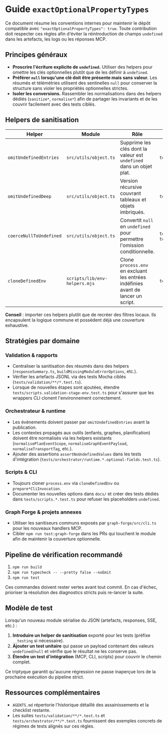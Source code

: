# Guide `exactOptionalPropertyTypes`

Ce document résume les conventions internes pour maintenir le dépôt compatible
avec `"exactOptionalPropertyTypes": true`. Toute contribution doit respecter
ces règles afin d'éviter la réintroduction de champs `undefined` dans les
artefacts, les logs ou les réponses MCP.

## Principes généraux

- **Proscrire l'écriture explicite de `undefined`.** Utiliser des helpers pour
  omettre les clés optionnelles plutôt que de les définir à `undefined`.
- **Préférer `null` lorsqu'une clé doit être présente mais sans valeur.** Les
  résumés et télémétries utilisent des sentinelles `null` pour conserver la
  structure sans violer les propriétés optionnelles strictes.
- **Isoler les conversions.** Rassembler les normalisations dans des helpers
  dédiés (`sanitize*`, `normalise*`) afin de partager les invariants et de les
  couvrir facilement avec des tests ciblés.

## Helpers de sanitisation

| Helper | Module | Rôle | Tests associés |
| --- | --- | --- | --- |
| `omitUndefinedEntries` | `src/utils/object.ts` | Supprime les clés dont la valeur est `undefined` dans un objet plat. | `tests/utils/object.test.ts` |
| `omitUndefinedDeep` | `src/utils/object.ts` | Version récursive couvrant tableaux et objets imbriqués. | `tests/utils/object.test.ts` |
| `coerceNullToUndefined` | `src/utils/object.ts` | Convertit `null` en `undefined` pour permettre l'omission conditionnelle. | `tests/validation/plans.test.ts`, `tests/validation/knowledge.test.ts` |
| `cloneDefinedEnv` | `scripts/lib/env-helpers.mjs` | Clone `process.env` en excluant les entrées indéfinies avant de lancer un script. | `tests/scripts.env-helpers.test.ts` |

**Conseil** : importer ces helpers plutôt que de recréer des filtres locaux.
Ils encapsulent la logique commune et possèdent déjà une couverture exhaustive.

## Stratégies par domaine

### Validation & rapports

- Centraliser la sanitisation des résumés dans des helpers (`responseSummary.ts`,
  `buildMissingModuleErrorOptions`, etc.).
- Vérifier les artefacts JSONL via des tests Mocha ciblés (`tests/validation/**/*.test.ts`).
- Lorsque de nouvelles étapes sont ajoutées, étendre `tests/scripts.validation-stage-env.test.ts`
  pour s'assurer que les wrappers CLI clonent l'environnement correctement.

### Orchestrateur & runtime

- Les événements doivent passer par `omitUndefinedEntries` avant la publication.
- Les contextes propagés aux outils (enfants, graphes, planification) doivent
  être normalisés via les helpers existants (`normalisePlanEventScope`,
  `normaliseGraphEventPayload`, `normaliseTransportTag`, etc.).
- Ajouter des assertions `assertNoUndefinedValues` dans les tests d'intégration
  (`tests/orchestrator/runtime.*.optional-fields.test.ts`).

### Scripts & CLI

- Toujours cloner `process.env` via `cloneDefinedEnv` ou `prepare*CliInvocation`.
- Documenter les nouvelles options dans `docs/` et créer des tests dédiés dans
  `tests/scripts.*.test.ts` pour refuser les placeholders `undefined`.

### Graph Forge & projets annexes

- Utiliser les sanitiseurs communs exposés par `graph-forge/src/cli.ts` pour les
  nouveaux handlers MCP.
- Cibler `npm run test:graph-forge` dans les PRs qui touchent le module afin de
  maintenir la couverture optionnelle.

## Pipeline de vérification recommandé

1. `npm run build`
2. `npm run typecheck -- --pretty false --noEmit`
3. `npm run test`

Ces commandes doivent rester vertes avant tout commit. En cas d'échec,
prioriser la résolution des diagnostics stricts puis re-lancer la suite.

## Modèle de test

Lorsqu'un nouveau module sérialise du JSON (artefacts, responses, SSE, etc.) :

1. **Introduire un helper de sanitisation** exporté pour les tests (préfixe
   `__testing` si nécessaire).
2. **Ajouter un test unitaire** qui passe un payload contenant des valeurs
   `undefined`/`null` et vérifie que le résultat ne les conserve pas.
3. **Étendre un test d'intégration** (MCP, CLI, scripts) pour couvrir le chemin
   complet.

Ce triptyque garantit qu'aucune régression ne passe inaperçue lors de la
prochaine exécution du pipeline strict.

## Ressources complémentaires

- `AGENTS.md` répertorie l'historique détaillé des assainissements et la
  checklist restante.
- Les suites `tests/validation/**/*.test.ts` et `tests/orchestrator/**/*.test.ts`
  fournissent des exemples concrets de régimes de tests alignés sur ces règles.

